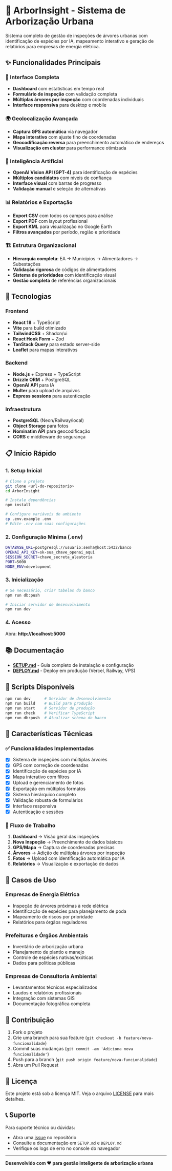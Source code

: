 # 🌳 ArborInsight - Sistema de Arborização Urbana

Sistema completo de gestão de inspeções de árvores urbanas com identificação de espécies por IA, mapeamento interativo e geração de relatórios para empresas de energia elétrica.

## ✨ Funcionalidades Principais

### 📱 Interface Completa
- **Dashboard** com estatísticas em tempo real
- **Formulário de inspeção** com validação completa
- **Múltiplas árvores por inspeção** com coordenadas individuais
- **Interface responsiva** para desktop e mobile

### 🌍 Geolocalização Avançada
- **Captura GPS automática** via navegador
- **Mapa interativo** com ajuste fino de coordenadas
- **Geocodificação reversa** para preenchimento automático de endereços
- **Visualização em cluster** para performance otimizada

### 🤖 Inteligência Artificial
- **OpenAI Vision API (GPT-4)** para identificação de espécies
- **Múltiplos candidatos** com níveis de confiança
- **Interface visual** com barras de progresso
- **Validação manual** e seleção de alternativas

### 📊 Relatórios e Exportação
- **Export CSV** com todos os campos para análise
- **Export PDF** com layout profissional
- **Export KML** para visualização no Google Earth
- **Filtros avançados** por período, região e prioridade

### 🏗️ Estrutura Organizacional
- **Hierarquia completa**: EA → Municípios → Alimentadores → Subestações
- **Validação rigorosa** de códigos de alimentadores
- **Sistema de prioridades** com identificação visual
- **Gestão completa** de referências organizacionais

## 🚀 Tecnologias

### Frontend
- **React 18** + TypeScript
- **Vite** para build otimizado
- **TailwindCSS** + Shadcn/ui
- **React Hook Form** + Zod
- **TanStack Query** para estado server-side
- **Leaflet** para mapas interativos

### Backend
- **Node.js** + Express + TypeScript
- **Drizzle ORM** + PostgreSQL
- **OpenAI API** para IA
- **Multer** para upload de arquivos
- **Express sessions** para autenticação

### Infraestrutura
- **PostgreSQL** (Neon/Railway/local)
- **Object Storage** para fotos
- **Nominatim API** para geocodificação
- **CORS** e middleware de segurança

## 📋 Início Rápido

### 1. Setup Inicial
```bash
# Clone o projeto
git clone <url-do-repositorio>
cd ArborInsight

# Instale dependências
npm install

# Configure variáveis de ambiente
cp .env.example .env
# Edite .env com suas configurações
```

### 2. Configuração Mínima (.env)
```bash
DATABASE_URL=postgresql://usuario:senha@host:5432/banco
OPENAI_API_KEY=sk-sua_chave_openai_aqui
SESSION_SECRET=chave_secreta_aleatoria
PORT=5000
NODE_ENV=development
```

### 3. Inicialização
```bash
# Se necessário, criar tabelas do banco
npm run db:push

# Iniciar servidor de desenvolvimento
npm run dev
```

### 4. Acesso
Abra: **http://localhost:5000**

## 📚 Documentação

- **[SETUP.md](SETUP.md)** - Guia completo de instalação e configuração
- **[DEPLOY.md](DEPLOY.md)** - Deploy em produção (Vercel, Railway, VPS)

## 🔧 Scripts Disponíveis

```bash
npm run dev      # Servidor de desenvolvimento
npm run build    # Build para produção
npm run start    # Servidor de produção
npm run check    # Verificar TypeScript
npm run db:push  # Atualizar schema do banco
```

## 🌟 Características Técnicas

### ✅ Funcionalidades Implementadas
- [x] Sistema de inspeções com múltiplas árvores
- [x] GPS com correção de coordenadas
- [x] Identificação de espécies por IA
- [x] Mapa interativo com filtros
- [x] Upload e gerenciamento de fotos
- [x] Exportação em múltiplos formatos
- [x] Sistema hierárquico completo
- [x] Validação robusta de formulários
- [x] Interface responsiva
- [x] Autenticação e sessões

### 🔄 Fluxo de Trabalho
1. **Dashboard** → Visão geral das inspeções
2. **Nova Inspeção** → Preenchimento de dados básicos
3. **GPS/Mapa** → Captura de coordenadas precisas
4. **Árvores** → Adição de múltiplas árvores por inspeção
5. **Fotos** → Upload com identificação automática por IA
6. **Relatórios** → Visualização e exportação de dados

## 🏢 Casos de Uso

### Empresas de Energia Elétrica
- Inspeção de árvores próximas à rede elétrica
- Identificação de espécies para planejamento de poda
- Mapeamento de riscos por prioridade
- Relatórios para órgãos reguladores

### Prefeituras e Órgãos Ambientais
- Inventário de arborização urbana
- Planejamento de plantio e manejo
- Controle de espécies nativas/exóticas
- Dados para políticas públicas

### Empresas de Consultoria Ambiental
- Levantamentos técnicos especializados
- Laudos e relatórios profissionais
- Integração com sistemas GIS
- Documentação fotográfica completa

## 🤝 Contribuição

1. Fork o projeto
2. Crie uma branch para sua feature (`git checkout -b feature/nova-funcionalidade`)
3. Commit suas mudanças (`git commit -am 'Adiciona nova funcionalidade'`)
4. Push para a branch (`git push origin feature/nova-funcionalidade`)
5. Abra um Pull Request

## 📄 Licença

Este projeto está sob a licença MIT. Veja o arquivo [LICENSE](LICENSE) para mais detalhes.

## 📞 Suporte

Para suporte técnico ou dúvidas:
- Abra uma [issue](../../issues) no repositório
- Consulte a documentação em `SETUP.md` e `DEPLOY.md`
- Verifique os logs de erro no console do navegador

---

**Desenvolvido com ❤️ para gestão inteligente de arborização urbana**